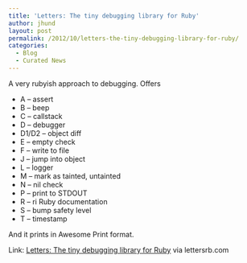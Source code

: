 ```yaml
---
title: 'Letters: The tiny debugging library for Ruby'
author: jhund
layout: post
permalink: /2012/10/letters-the-tiny-debugging-library-for-ruby/
categories:
  - Blog
  - Curated News
---
```

A very rubyish approach to debugging. Offers

  * A &#8211; assert
  * B &#8211; beep
  * C &#8211; callstack
  * D &#8211; debugger
  * D1/D2 &#8211; object diff
  * E &#8211; empty check
  * F &#8211; write to file
  * J &#8211; jump into object
  * L &#8211; logger
  * M &#8211; mark as tainted, untainted
  * N &#8211; nil check
  * P &#8211; print to STDOUT
  * R &#8211; ri Ruby documentation
  * S &#8211; bump safety level
  * T &#8211; timestamp

<div>
  And it prints in Awesome Print format.
</div>

Link: [Letters: The tiny debugging library for Ruby][1] via lettersrb.com

 [1]: http://bit.ly/W4mCMV
